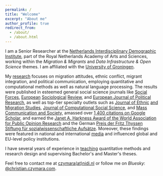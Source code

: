 ```yaml
---
permalink: /
title: "Welcome"
excerpt: "About me"
author_profile: true
redirect_from: 
  - /about/
  - /about.html
---
```


I am a Senior Researcher at the [Netherlands Interdisciplinary Demographic Institute](https://nidi.nl/en/employees/christian-czymara/), part of the Royal Netherlands Academy of Arts and Sciences, working within the *Migration & Migrants* and *Data Infrastructure & Open Science* themes. I am affiliated with the [University of Groningen](https://www.rug.nl/staff/c.s.czymara/?lang=en).

My [research](research) focuses on migration attitudes, ethnic conflict, migrant integration, and political communication, employing quantitative and computational methods as well as natural language processing. The results were published in esteemed general social science journals like [Social Forces](research/czymara_2021_sf), [European](research/czymara_etal_2025_esr) [Sociological](research/czymara_dochow_2018_esr) [Review](research/czymara_schmidt-catran_2017_esr), and [European Journal of Political Research](research/naegel_etal_2023_ejpr), as well as top-tier specialty outlets such as [Journal of Ethnic](research/schmidt-catran_czymara_2023_jems) [and Migration Studies](research/czymara_etal_2023_jems), [Journal of Computational Social Science](research/czymara_2024_jcss), and [Mass Communication and Society](research/czymara_2024_mcas), amassed over [1,400 citations on Google Scholar](https://scholar.google.com/citations?user=khPqHmgAAAAJ), and earned the [Janet A. Harkness Award of the World Association for Public Opinion Research](https://wapor.org/events/annual-conference/awards-funds/janet-a-harkness-student-paper-award/) and the German [Preis der Fritz Thyssen Stiftung für sozialwissenschaftliche Aufsätze](https://www.fritz-thyssen-stiftung.de/cms/wp-content/uploads/2018/06/Jahresbericht_2017_interaktiv.pdf). Moreover, these findings were featured in national and international [media](media) and influenced global and EU-level policy institutions.

I have several years of experience in [teaching](teach) quantitative methods and research design and supervising Bachelor's and Master's theses.

Feel free to contact me at [czymara(at)nidi.nl](mailto:czymara@nidi.nl) or follow me on *Bluesky*: [@christian.czymara.com](https://bsky.app/profile/christian.czymara.com).
